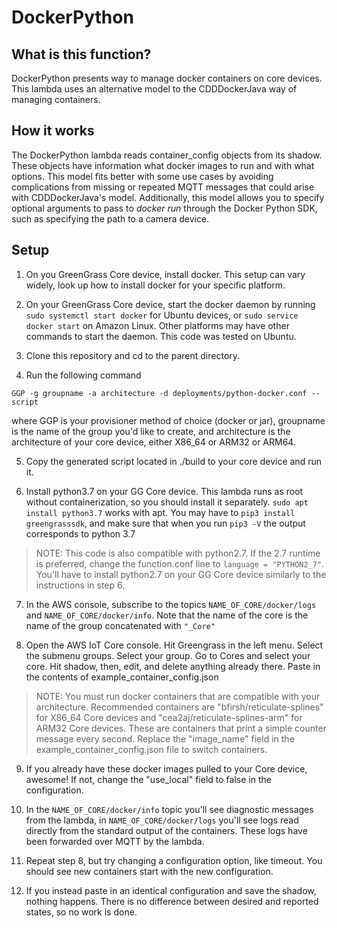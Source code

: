 # DockerPython

## What is this function?
DockerPython presents way to manage docker containers on core devices.
This lambda uses an alternative model to the CDDDockerJava way of managing containers.

## How it works
The DockerPython lambda reads container_config objects from its shadow. These objects have information what docker images to run and with what options.
This model fits better with some use cases by avoiding complications from missing or repeated MQTT messages that could arise with CDDDockerJava's model.
Additionally, this model allows you to specify optional arguments to pass to _docker run_ through the Docker Python SDK, such as specifying the path to a camera device.

## Setup
1. On you GreenGrass Core device, install docker. This setup can vary widely, look up how to install docker for your specific platform.

2. On your GreenGrass Core device, start the docker daemon by running `sudo systemctl start docker` for Ubuntu devices, or `sudo service docker start` on Amazon Linux. Other platforms may have other commands to start the daemon. This code was tested on Ubuntu.

3. Clone this repository and cd to the parent directory.

4. Run the following command
```
GGP -g groupname -a architecture -d deployments/python-docker.conf --script
```
where GGP is your provisioner method of choice (docker or jar), groupname is the name of the group you'd like to create, and architecture is the architecture of your core device, either X86_64 or ARM32 or ARM64.

5. Copy the generated script located in ./build to your core device and run it.

6. Install python3.7 on your GG Core device. This lambda runs as root without containerization, so you should install it separately. `sudo apt install python3.7` works with apt. You may have to `pip3 install greengrasssdk`, and make sure that when you run `pip3 -V` the output corresponds to python 3.7

> NOTE: This code is also compatible with python2.7. If the 2.7 runtime is preferred, change the function.conf line to `language = "PYTHON2_7"`. You'll have to install python2.7 on your GG Core device similarly to the instructions in step 6.

7. In the AWS console, subscribe to the topics `NAME_OF_CORE/docker/logs` and `NAME_OF_CORE/docker/info`. Note that the name of the core is the name of the group concatenated with `"_Core"`

8. Open the AWS IoT Core console. Hit Greengrass in the left menu. Select the submenu groups. Select your group. Go to Cores and select your core. Hit shadow, then, edit, and delete anything already there. Paste in the contents of example_container_config.json

> NOTE: You must run docker containers that are compatible with your architecture. Recommended containers are "bfirsh/reticulate-splines" for X86_64 Core devices and "cea2aj/reticulate-splines-arm" for ARM32 Core devices. These are containers that print a simple counter message every second. Replace the "image_name" field in the example_container_config.json file to switch containers.

9. If you already have these docker images pulled to your Core device, awesome! If not, change the "use_local" field to false in the configuration.

10. In the `NAME_OF_CORE/docker/info` topic you'll see diagnostic messages from the lambda, in `NAME_OF_CORE/docker/logs` you'll see logs read directly from the standard output of the containers. These logs have been forwarded over MQTT by the lambda.

11. Repeat step 8, but try changing a configuration option, like timeout. You should see new containers start with the new configuration.

12. If you instead paste in an identical configuration and save the shadow, nothing happens. There is no difference between desired and reported states, so no work is done.
